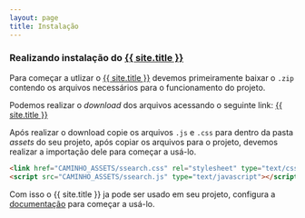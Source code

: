 ```yaml
---
layout: page
title: Instalação
---
```


### Realizando instalação do [{{ site.title }}](/)

Para começar a utlizar o [{{ site.title }}](/) devemos primeiramente baixar o `.zip` contendo os arquivos necessários para o funcionamento do projeto.

Podemos realizar o *download* dos arquivos acessando o seguinte link: [{{ site.title }}](https://github.com/mahenrique94/ssearch/archive/master.zip)

Após realizar o download copie os arquivos `.js` e `.css` para dentro da pasta *assets* do seu projeto, após copiar os arquivos para o projeto, devemos realizar a importação dele para começar a usá-lo.

```html
<link href="CAMINHO_ASSETS/ssearch.css" rel="stylesheet" type="text/css">
<script src="CAMINHO_ASSETS/ssearch.js" type="text/javascript"></script>
```

Com isso o {{ site.title }} ja pode ser usado em seu projeto, configura a [documentação](/documentacao) para começar a usá-lo.